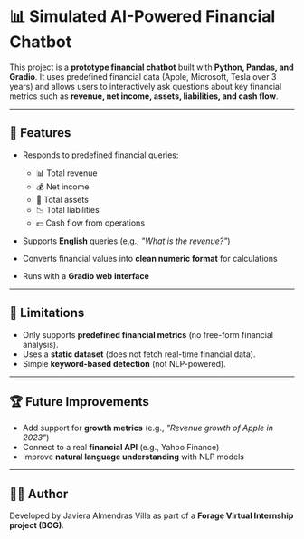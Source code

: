 
# 📊 Simulated AI-Powered Financial Chatbot

This project is a **prototype financial chatbot** built with **Python, Pandas, and Gradio**.
It uses predefined financial data (Apple, Microsoft, Tesla over 3 years) and allows users to interactively ask questions about key financial metrics such as **revenue, net income, assets, liabilities, and cash flow**.

---

## 🚀 Features

* Responds to predefined financial queries:

  * 📊 Total revenue
  * 💰 Net income
  * 🏦 Total assets
  * 📉 Total liabilities
  * 💵 Cash flow from operations
* Supports **English** queries (e.g., *"What is the revenue?"*)
* Converts financial values into **clean numeric format** for calculations
* Runs with a **Gradio web interface**

---


## 📌 Limitations

* Only supports **predefined financial metrics** (no free-form financial analysis).
* Uses a **static dataset** (does not fetch real-time financial data).
* Simple **keyword-based detection** (not NLP-powered).

---

## 🏆 Future Improvements

* Add support for **growth metrics** (e.g., *"Revenue growth of Apple in 2023"*)
* Connect to a real **financial API** (e.g., Yahoo Finance)
* Improve **natural language understanding** with NLP models

---

## 👨‍💻 Author

Developed by Javiera Almendras Villa as part of a **Forage Virtual Internship project (BCG)**.
